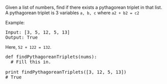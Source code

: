 Given a list of numbers, find if there exists a pythagorean triplet in that list. A pythagorean triplet is 3 variables `a, b, c` where `a2 + b2 = c2`

Example:
<pre>
Input: [3, 5, 12, 5, 13]
Output: True
</pre>
Here, `52 + 122 = 132`.

<pre>
def findPythagoreanTriplets(nums):
  # Fill this in.

print findPythagoreanTriplets([3, 12, 5, 13])
# True
</pre>